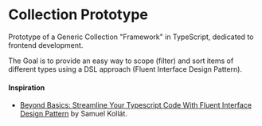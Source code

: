 # Collection Prototype

Prototype of a Generic Collection "Framework" in TypeScript, dedicated to frontend development.

The Goal is to provide an easy way to scope (filter) and sort items of different types using a DSL approach (Fluent Interface Design Pattern).

#### Inspiration
- [Beyond Basics: Streamline Your Typescript Code With Fluent Interface Design Pattern](https://samuelkollat.hashnode.dev/beyond-basics-streamline-your-typescript-code-with-fluent-interface-design-pattern) by Samuel Kollát.
